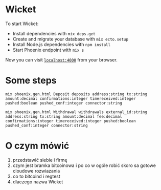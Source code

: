 # Wicket

To start Wicket:

  * Install dependencies with `mix deps.get`
  * Create and migrate your database with `mix ecto.setup`
  * Install Node.js dependencies with `npm install`
  * Start Phoenix endpoint with `mix s`

Now you can visit [`localhost:4000`](http://localhost:4000) from your browser.

# Some steps

`mix phoenix.gen.html Deposit deposits address:string tx:string amount:decimal confirmations:integer timereceived:integer pushed:boolean pushed_conf:integer connector:string`

`mix phoenix.gen.html Withdrawal withdrawals external_id:string address:string tx:string amount:decimal fee:decimal confirmations:integer timereceived:integer pushed:boolean pushed_conf:integer connector:string`

# O czym mówić

1. przedstawić siebie i firmę
2. czym jest bramka bitcoinowa i po co w ogóle robić skoro sa gotowe cloudowe rozwiazania
3. co to bitcoind i regtest
4. dlaczego nazwa Wicket
